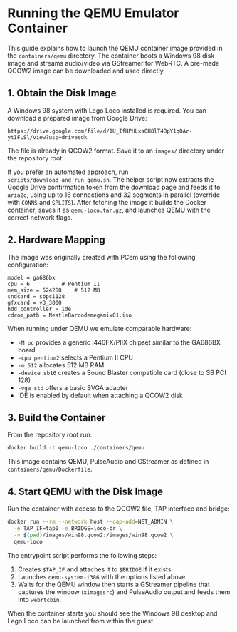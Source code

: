 # Running the QEMU Emulator Container

This guide explains how to launch the QEMU container image provided in the
`containers/qemu` directory. The container boots a Windows 98 disk image and
streams audio/video via GStreamer for WebRTC. A pre-made QCOW2 image can be
downloaded and used directly.

## 1. Obtain the Disk Image

A Windows 98 system with Lego Loco installed is required. You can download a
prepared image from Google Drive:

```
https://drive.google.com/file/d/1U_IfHPHLxaQH8lT4BpY1qOAr-ytIFLSl/view?usp=drivesdk
```

The file is already in QCOW2 format. Save it to an `images/` directory under the
repository root.

If you prefer an automated approach, run `scripts/download_and_run_qemu.sh`.
The helper script now extracts the Google Drive confirmation token from the
download page and feeds it to `aria2c`, using up to 16 connections and 32
segments in parallel (override with `CONNS` and `SPLITS`). After fetching the image it builds the
Docker container, saves it as `qemu-loco.tar.gz`, and launches QEMU with the
correct network flags.

## 2. Hardware Mapping

The image was originally created with PCem using the following configuration:

```
model = ga686bx
cpu = 6          # Pentium II
mem_size = 524288    # 512 MB
sndcard = sbpci128
gfxcard = v3_3000
hdd_controller = ide
cdrom_path = NestleBarcodemegamix01.iso
```

When running under QEMU we emulate comparable hardware:

- `-M pc` provides a generic i440FX/PIIX chipset similar to the GA686BX board
- `-cpu pentium2` selects a Pentium II CPU
- `-m 512` allocates 512 MB RAM
- `-device sb16` creates a Sound Blaster compatible card (close to SB PCI 128)
- `-vga std` offers a basic SVGA adapter
- IDE is enabled by default when attaching a QCOW2 disk

## 3. Build the Container

From the repository root run:

```bash
docker build -t qemu-loco ./containers/qemu
```

This image contains QEMU, PulseAudio and GStreamer as defined in
`containers/qemu/Dockerfile`.

## 4. Start QEMU with the Disk Image

Run the container with access to the QCOW2 file, TAP interface and bridge:

```bash
docker run --rm --network host --cap-add=NET_ADMIN \
  -e TAP_IF=tap0 -e BRIDGE=loco-br \
  -v $(pwd)/images/win98.qcow2:/images/win98.qcow2 \
  qemu-loco
```

The entrypoint script performs the following steps:

1. Creates `$TAP_IF` and attaches it to `$BRIDGE` if it exists.
2. Launches `qemu-system-i386` with the options listed above.
3. Waits for the QEMU window then starts a GStreamer pipeline that captures the
   window (`ximagesrc`) and PulseAudio output and feeds them into `webrtcbin`.

When the container starts you should see the Windows 98 desktop and Lego Loco
can be launched from within the guest.

